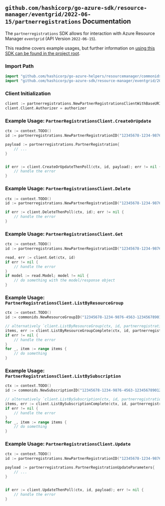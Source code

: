
## `github.com/hashicorp/go-azure-sdk/resource-manager/eventgrid/2022-06-15/partnerregistrations` Documentation

The `partnerregistrations` SDK allows for interaction with Azure Resource Manager `eventgrid` (API Version `2022-06-15`).

This readme covers example usages, but further information on [using this SDK can be found in the project root](https://github.com/hashicorp/go-azure-sdk/tree/main/docs).

### Import Path

```go
import "github.com/hashicorp/go-azure-helpers/resourcemanager/commonids"
import "github.com/hashicorp/go-azure-sdk/resource-manager/eventgrid/2022-06-15/partnerregistrations"
```


### Client Initialization

```go
client := partnerregistrations.NewPartnerRegistrationsClientWithBaseURI("https://management.azure.com")
client.Client.Authorizer = authorizer
```


### Example Usage: `PartnerRegistrationsClient.CreateOrUpdate`

```go
ctx := context.TODO()
id := partnerregistrations.NewPartnerRegistrationID("12345678-1234-9876-4563-123456789012", "example-resource-group", "partnerRegistrationName")

payload := partnerregistrations.PartnerRegistration{
	// ...
}


if err := client.CreateOrUpdateThenPoll(ctx, id, payload); err != nil {
	// handle the error
}
```


### Example Usage: `PartnerRegistrationsClient.Delete`

```go
ctx := context.TODO()
id := partnerregistrations.NewPartnerRegistrationID("12345678-1234-9876-4563-123456789012", "example-resource-group", "partnerRegistrationName")

if err := client.DeleteThenPoll(ctx, id); err != nil {
	// handle the error
}
```


### Example Usage: `PartnerRegistrationsClient.Get`

```go
ctx := context.TODO()
id := partnerregistrations.NewPartnerRegistrationID("12345678-1234-9876-4563-123456789012", "example-resource-group", "partnerRegistrationName")

read, err := client.Get(ctx, id)
if err != nil {
	// handle the error
}
if model := read.Model; model != nil {
	// do something with the model/response object
}
```


### Example Usage: `PartnerRegistrationsClient.ListByResourceGroup`

```go
ctx := context.TODO()
id := commonids.NewResourceGroupID("12345678-1234-9876-4563-123456789012", "example-resource-group")

// alternatively `client.ListByResourceGroup(ctx, id, partnerregistrations.DefaultListByResourceGroupOperationOptions())` can be used to do batched pagination
items, err := client.ListByResourceGroupComplete(ctx, id, partnerregistrations.DefaultListByResourceGroupOperationOptions())
if err != nil {
	// handle the error
}
for _, item := range items {
	// do something
}
```


### Example Usage: `PartnerRegistrationsClient.ListBySubscription`

```go
ctx := context.TODO()
id := commonids.NewSubscriptionID("12345678-1234-9876-4563-123456789012")

// alternatively `client.ListBySubscription(ctx, id, partnerregistrations.DefaultListBySubscriptionOperationOptions())` can be used to do batched pagination
items, err := client.ListBySubscriptionComplete(ctx, id, partnerregistrations.DefaultListBySubscriptionOperationOptions())
if err != nil {
	// handle the error
}
for _, item := range items {
	// do something
}
```


### Example Usage: `PartnerRegistrationsClient.Update`

```go
ctx := context.TODO()
id := partnerregistrations.NewPartnerRegistrationID("12345678-1234-9876-4563-123456789012", "example-resource-group", "partnerRegistrationName")

payload := partnerregistrations.PartnerRegistrationUpdateParameters{
	// ...
}


if err := client.UpdateThenPoll(ctx, id, payload); err != nil {
	// handle the error
}
```
